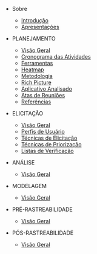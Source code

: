 - Sobre
  - [Introdução](/README.md)
  - [Apresentações](/apresentacoes.md)

- PLANEJAMENTO
  - [Visão Geral](/planejamento/README.md)
  - [Cronograma das Atividades](/planejamento/cronograma/README.md)
  - [Ferramentas](/planejamento/ferramentas/README.md)
  - [Heatmap](/planejamento/heatmap/README.md)
  - [Metodologia](/planejamento/metodologias/README.md)
  - [Rich Picture](/planejamento/rich-picture/README.md)
  - [Aplicativo Analisado](/planejamento/aplicativo/README.md)
  - [Atas de Reuniões](/planejamento/atas/README.md)
  - [Referências](/planejamento/referencias/README.md)

- ELICITAÇÃO
  - [Visão Geral](/elicitacao/README.md)
  - [Perfis de Usuário](/elicitacao/perfis_usuarios/perfis-de-usuario)
  - [Técnicas de Elicitação](/elicitacao/tecnicas_elicitacao/)
  - [Técnicas de Priorização](/elicitacao/tecnicas_priorizacao/tec-de-priorizacao)
  - [Listas de Verificação](/elicitacao/listas_verificacao/listas_verificacao)

- ANÁLISE
  - [Visão Geral](/analise/README.md)

- MODELAGEM
  - [Visão Geral](/modelagem/README.md)

- PRÉ-RASTREABILIDADE
  - [Visão Geral](/pre-rastreabilidade/README.md)

- PÓS-RASTREABILIDADE
  - [Visão Geral](/pos-rastreabilidade/README.md)
